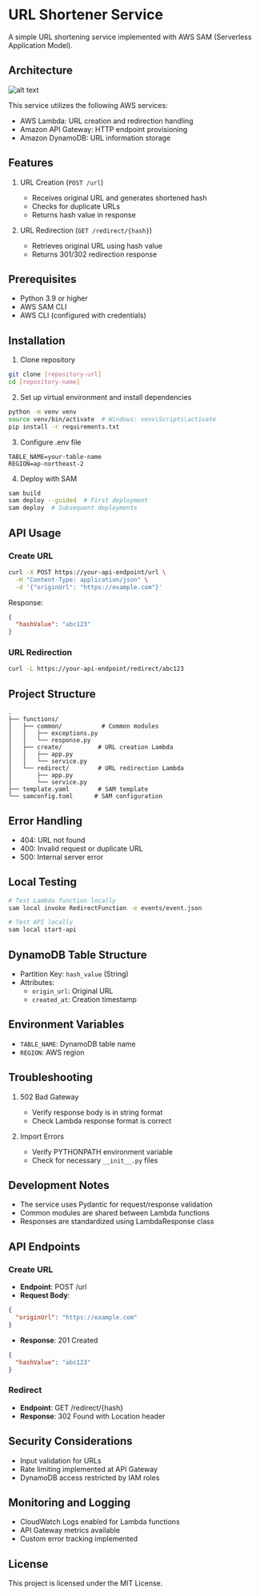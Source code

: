 # URL Shortener Service

A simple URL shortening service implemented with AWS SAM (Serverless Application Model).

## Architecture

![alt text](https://velog.velcdn.com/images/leehjhjhj/post/2b8e64c7-2409-46c5-8ef7-8181802cb377/image.png)

This service utilizes the following AWS services:
- AWS Lambda: URL creation and redirection handling
- Amazon API Gateway: HTTP endpoint provisioning
- Amazon DynamoDB: URL information storage

## Features

1. URL Creation (`POST /url`)
   - Receives original URL and generates shortened hash
   - Checks for duplicate URLs
   - Returns hash value in response

2. URL Redirection (`GET /redirect/{hash}`)
   - Retrieves original URL using hash value
   - Returns 301/302 redirection response

## Prerequisites

- Python 3.9 or higher
- AWS SAM CLI
- AWS CLI (configured with credentials)

## Installation

1. Clone repository
```bash
git clone [repository-url]
cd [repository-name]
```

2. Set up virtual environment and install dependencies
```bash
python -m venv venv
source venv/bin/activate  # Windows: venv\Scripts\activate
pip install -r requirements.txt
```

3. Configure .env file
```env
TABLE_NAME=your-table-name
REGION=ap-northeast-2
```

4. Deploy with SAM
```bash
sam build
sam deploy --guided  # First deployment
sam deploy  # Subsequent deployments
```

## API Usage

### Create URL
```bash
curl -X POST https://your-api-endpoint/url \
  -H "Content-Type: application/json" \
  -d '{"originUrl": "https://example.com"}'
```

Response:
```json
{
  "hashValue": "abc123"
}
```

### URL Redirection
```bash
curl -L https://your-api-endpoint/redirect/abc123
```

## Project Structure
```
.
├── functions/
│   ├── common/           # Common modules
│   │   ├── exceptions.py
│   │   └── response.py
│   ├── create/          # URL creation Lambda
│   │   ├── app.py
│   │   └── service.py
│   └── redirect/        # URL redirection Lambda
│       ├── app.py
│       └── service.py
├── template.yaml        # SAM template
└── samconfig.toml      # SAM configuration
```

## Error Handling

- 404: URL not found
- 400: Invalid request or duplicate URL
- 500: Internal server error

## Local Testing

```bash
# Test Lambda function locally
sam local invoke RedirectFunction -e events/event.json

# Test API locally
sam local start-api
```

## DynamoDB Table Structure

- Partition Key: `hash_value` (String)
- Attributes:
  - `origin_url`: Original URL
  - `created_at`: Creation timestamp

## Environment Variables

- `TABLE_NAME`: DynamoDB table name
- `REGION`: AWS region

## Troubleshooting

1. 502 Bad Gateway
   - Verify response body is in string format
   - Check Lambda response format is correct

2. Import Errors
   - Verify PYTHONPATH environment variable
   - Check for necessary `__init__.py` files

## Development Notes

- The service uses Pydantic for request/response validation
- Common modules are shared between Lambda functions
- Responses are standardized using LambdaResponse class

## API Endpoints

### Create URL
- **Endpoint**: POST /url
- **Request Body**:
```json
{
  "originUrl": "https://example.com"
}
```
- **Response**: 201 Created
```json
{
  "hashValue": "abc123"
}
```

### Redirect
- **Endpoint**: GET /redirect/{hash}
- **Response**: 302 Found with Location header

## Security Considerations

- Input validation for URLs
- Rate limiting implemented at API Gateway
- DynamoDB access restricted by IAM roles

## Monitoring and Logging

- CloudWatch Logs enabled for Lambda functions
- API Gateway metrics available
- Custom error tracking implemented

## License

This project is licensed under the MIT License.